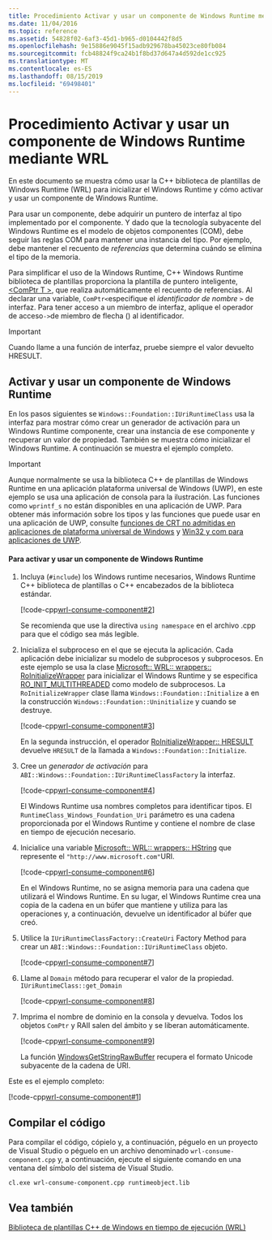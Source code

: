 ```yaml
---
title: Procedimiento Activar y usar un componente de Windows Runtime mediante WRL
ms.date: 11/04/2016
ms.topic: reference
ms.assetid: 54828f02-6af3-45d1-b965-d0104442f8d5
ms.openlocfilehash: 9e15886e9045f15adb929678ba45023ce80fb084
ms.sourcegitcommit: fcb48824f9ca24b1f8bd37d647a4d592de1cc925
ms.translationtype: MT
ms.contentlocale: es-ES
ms.lasthandoff: 08/15/2019
ms.locfileid: "69498401"
---
```

# <a name="how-to-activate-and-use-a-windows-runtime-component-using-wrl"></a>Procedimiento Activar y usar un componente de Windows Runtime mediante WRL

En este documento se muestra cómo usar la C++ biblioteca de plantillas de Windows Runtime (WRL) para inicializar el Windows Runtime y cómo activar y usar un componente de Windows Runtime.

Para usar un componente, debe adquirir un puntero de interfaz al tipo implementado por el componente. Y dado que la tecnología subyacente del Windows Runtime es el modelo de objetos componentes (COM), debe seguir las reglas COM para mantener una instancia del tipo. Por ejemplo, debe mantener el recuento de *referencias* que determina cuándo se elimina el tipo de la memoria.

Para simplificar el uso de la Windows Runtime, C++ Windows Runtime biblioteca de plantillas proporciona la plantilla de puntero inteligente, [\<ComPtr T >](comptr-class.md), que realiza automáticamente el recuento de referencias. Al declarar una variable, `ComPtr<`especifique el *identificador* *de nombre* `>` de interfaz. Para tener acceso a un miembro de interfaz, aplique el operador de acceso`->`de miembro de flecha () al identificador.

> [!IMPORTANT]
> Cuando llame a una función de interfaz, pruebe siempre el valor devuelto HRESULT.

## <a name="activating-and-using-a-windows-runtime-component"></a>Activar y usar un componente de Windows Runtime

En los pasos siguientes se `Windows::Foundation::IUriRuntimeClass` usa la interfaz para mostrar cómo crear un generador de activación para un Windows Runtime componente, crear una instancia de ese componente y recuperar un valor de propiedad. También se muestra cómo inicializar el Windows Runtime. A continuación se muestra el ejemplo completo.

> [!IMPORTANT]
> Aunque normalmente se usa la biblioteca C++ de plantillas de Windows Runtime en una aplicación plataforma universal de Windows (UWP), en este ejemplo se usa una aplicación de consola para la ilustración. Las funciones como `wprintf_s` no están disponibles en una aplicación de UWP. Para obtener más información sobre los tipos y las funciones que puede usar en una aplicación de UWP, consulte [funciones de CRT no admitidas en aplicaciones de plataforma universal de Windows](../../cppcx/crt-functions-not-supported-in-universal-windows-platform-apps.md) y [Win32 y com para aplicaciones de UWP](/uwp/win32-and-com/win32-and-com-for-uwp-apps).

#### <a name="to-activate-and-use-a-windows-runtime-component"></a>Para activar y usar un componente de Windows Runtime

1. Incluya (`#include`) los Windows runtime necesarios, Windows Runtime C++ biblioteca de plantillas o C++ encabezados de la biblioteca estándar.

   [!code-cpp[wrl-consume-component#2](../codesnippet/CPP/how-to-activate-and-use-a-windows-runtime-component-using-wrl_1.cpp)]

   Se recomienda que use la directiva `using namespace` en el archivo .cpp para que el código sea más legible.

2. Inicializa el subproceso en el que se ejecuta la aplicación. Cada aplicación debe inicializar su modelo de subprocesos y subprocesos. En este ejemplo se usa la clase [Microsoft:: WRL:: wrappers:: RoInitializeWrapper](roinitializewrapper-class.md) para inicializar el Windows Runtime y se especifica [RO_INIT_MULTITHREADED](/windows/win32/api/roapi/ne-roapi-ro_init_type) como modelo de subprocesos. La `RoInitializeWrapper` clase llama `Windows::Foundation::Initialize` a en la construcción `Windows::Foundation::Uninitialize` y cuando se destruye.

   [!code-cpp[wrl-consume-component#3](../codesnippet/CPP/how-to-activate-and-use-a-windows-runtime-component-using-wrl_2.cpp)]

   En la segunda instrucción, el operador [RoInitializeWrapper:: HRESULT](roinitializewrapper-class.md#hresult) devuelve `HRESULT` de la llamada a `Windows::Foundation::Initialize`.

3. Cree un *generador de activación* para `ABI::Windows::Foundation::IUriRuntimeClassFactory` la interfaz.

   [!code-cpp[wrl-consume-component#4](../codesnippet/CPP/how-to-activate-and-use-a-windows-runtime-component-using-wrl_3.cpp)]

   El Windows Runtime usa nombres completos para identificar tipos. El `RuntimeClass_Windows_Foundation_Uri` parámetro es una cadena proporcionada por el Windows Runtime y contiene el nombre de clase en tiempo de ejecución necesario.

4. Inicialice una variable [Microsoft:: WRL:: wrappers:: HString](hstring-class.md) que represente el `"http://www.microsoft.com"`URI.

   [!code-cpp[wrl-consume-component#6](../codesnippet/CPP/how-to-activate-and-use-a-windows-runtime-component-using-wrl_4.cpp)]

   En el Windows Runtime, no se asigna memoria para una cadena que utilizará el Windows Runtime. En su lugar, el Windows Runtime crea una copia de la cadena en un búfer que mantiene y utiliza para las operaciones y, a continuación, devuelve un identificador al búfer que creó.

5. Utilice la `IUriRuntimeClassFactory::CreateUri` Factory Method para crear un `ABI::Windows::Foundation::IUriRuntimeClass` objeto.

   [!code-cpp[wrl-consume-component#7](../codesnippet/CPP/how-to-activate-and-use-a-windows-runtime-component-using-wrl_5.cpp)]

6. Llame al `Domain` método para recuperar el valor de la propiedad. `IUriRuntimeClass::get_Domain`

   [!code-cpp[wrl-consume-component#8](../codesnippet/CPP/how-to-activate-and-use-a-windows-runtime-component-using-wrl_6.cpp)]

7. Imprima el nombre de dominio en la consola y devuelva. Todos los objetos `ComPtr` y RAII salen del ámbito y se liberan automáticamente.

   [!code-cpp[wrl-consume-component#9](../codesnippet/CPP/how-to-activate-and-use-a-windows-runtime-component-using-wrl_7.cpp)]

   La función [WindowsGetStringRawBuffer](/windows/win32/api/winstring/nf-winstring-windowsgetstringrawbuffer) recupera el formato Unicode subyacente de la cadena de URI.

Este es el ejemplo completo:

[!code-cpp[wrl-consume-component#1](../codesnippet/CPP/how-to-activate-and-use-a-windows-runtime-component-using-wrl_8.cpp)]

## <a name="compiling-the-code"></a>Compilar el código

Para compilar el código, cópielo y, a continuación, péguelo en un proyecto de Visual Studio o péguelo en un archivo denominado `wrl-consume-component.cpp` y, a continuación, ejecute el siguiente comando en una ventana del símbolo del sistema de Visual Studio.

`cl.exe wrl-consume-component.cpp runtimeobject.lib`

## <a name="see-also"></a>Vea también

[Biblioteca de plantillas C++ de Windows en tiempo de ejecución (WRL)](windows-runtime-cpp-template-library-wrl.md)
